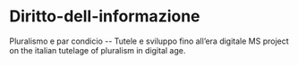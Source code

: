 # Diritto-dell-informazione
Pluralismo e par condicio -- Tutele e sviluppo fino all’era digitale
MS project on the italian tutelage of pluralism in digital age. 
